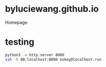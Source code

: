 # byluciewang.github.io
Homepage

# testing
```bash
python3 -m http.server 8000
ssh -R 80:localhost:8000 nokey@localhost.run
```